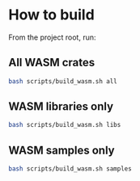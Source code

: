 # How to build

From the project root, run:

## All WASM crates

```bash
bash scripts/build_wasm.sh all
```

## WASM libraries only

```bash
bash scripts/build_wasm.sh libs
```

## WASM samples only

```bash
bash scripts/build_wasm.sh samples
```
